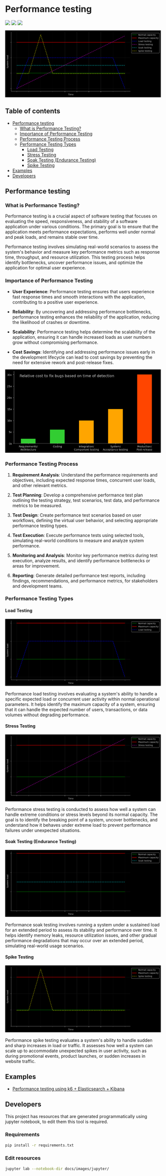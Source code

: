 # Performance testing

![](https://img.shields.io/badge/-Linux-grey?logo=linux)
![](https://img.shields.io/badge/license-MIT-green)
![](https://img.shields.io/github/stars/eccanto)

![Performance testing types](./docs/images/jupyter/output/performance-testing-types.png)

## Table of contents

* [Performance testing](#performance-testing)
  * [What is Performance Testing?](#what-is-performance-testing)
  * [Importance of Performance Testing](#importance-of-performance-testing)
  * [Performance Testing Process](#performance-testing-process)
  * [Performance Testing Types](#performance-testing-types)
    * [Load Testing](#load-testing)
    * [Stress Testing](#stress-testing)
    * [Soak Testing (Endurance Testing)](#soak-testing-endurance-testing)
    * [Spike Testing](#spike-testing)
* [Examples](#examples)
* [Developers](#developers)

## Performance testing

### What is Performance Testing?

Performance testing is a crucial aspect of software testing that focuses on evaluating the speed, responsiveness, and
stability of a software application under various conditions. The primary goal is to ensure that the application meets
performance expectations, performs well under normal and peak loads, and remains stable over time.

Performance testing involves simulating real-world scenarios to assess the system's behavior and measure key
performance metrics such as response time, throughput, and resource utilization. This testing process helps identify
bottlenecks, uncover performance issues, and optimize the application for optimal user experience.

### Importance of Performance Testing

* **User Experience**: Performance testing ensures that users experience fast response times and smooth interactions with
  the application, contributing to a positive user experience.

* **Reliability**: By uncovering and addressing performance bottlenecks, performance testing enhances the reliability of
  the application, reducing the likelihood of crashes or downtime.

* **Scalability**: Performance testing helps determine the scalability of the application, ensuring it can handle
  increased loads as user numbers grow without compromising performance.

* **Cost Savings**: Identifying and addressing performance issues early in the development lifecycle can lead to cost
  savings by preventing the need for extensive rework and post-release fixes.

![Detection bugs cost](./docs/images/jupyter/output/detection-bugs-cost.png)

### Performance Testing Process

1. **Requirement Analysis**: Understand the performance requirements and objectives, including expected response times,
   concurrent user loads, and other relevant metrics.

2. **Test Planning**: Develop a comprehensive performance test plan outlining the testing strategy, test scenarios, test
   data, and performance metrics to be measured.

3. **Test Design**: Create performance test scenarios based on user workflows, defining the virtual user behavior, and
   selecting appropriate performance testing types.

4. **Test Execution**: Execute performance tests using selected tools, simulating real-world conditions to measure and
   analyze system performance.

5. **Monitoring and Analysis**: Monitor key performance metrics during test execution, analyze results, and identify
   performance bottlenecks or areas for improvement.

6. **Reporting**: Generate detailed performance test reports, including findings, recommendations, and performance
   metrics, for stakeholders and development teams.

### Performance Testing Types

#### Load Testing

![Load testing](./docs/images/jupyter/output/load-testing.png)

Performance load testing involves evaluating a system's ability to handle a specific expected load or concurrent user
activity within normal operational parameters. It helps identify the maximum capacity of a system, ensuring that it
can handle the expected number of users, transactions, or data volumes without degrading performance.

#### Stress Testing

![Stress testing](./docs/images/jupyter/output/stress-testing.png)

Performance stress testing is conducted to assess how well a system can handle extreme conditions or stress levels
beyond its normal capacity. The goal is to identify the breaking point of a system, uncover bottlenecks, and
understand how it behaves under extreme load to prevent performance failures under unexpected situations.

#### Soak Testing (Endurance Testing)

![Soak testing](./docs/images/jupyter/output/soak-testing.png)

Performance soak testing involves running a system under a sustained load for an extended period to assess its
stability and performance over time. It helps identify memory leaks, resource utilization issues, and other gradual
performance degradations that may occur over an extended period, simulating real-world usage scenarios.

#### Spike Testing

![Spike testing](./docs/images/jupyter/output/spike-testing.png)

Performance spike testing evaluates a system's ability to handle sudden and sharp increases in load or traffic. It
assesses how well a system can scale up to accommodate unexpected spikes in user activity, such as during promotional
events, product launches, or sudden increases in website traffic.

## Examples

* [Performance testing using k6 + Elasticsearch + Kibana](https://github.com/eccanto/base-performance-testing-k6-elasticsearch-kibana/tree/main)

## Developers

This project has resources that are generated programmatically using jupyter notebook, to edit them this tool is
required.

### Requirements

```bash
pip install -r requirements.txt
```

### Edit resources

```bash
jupyter lab --notebook-dir docs/images/jupyter/
```
